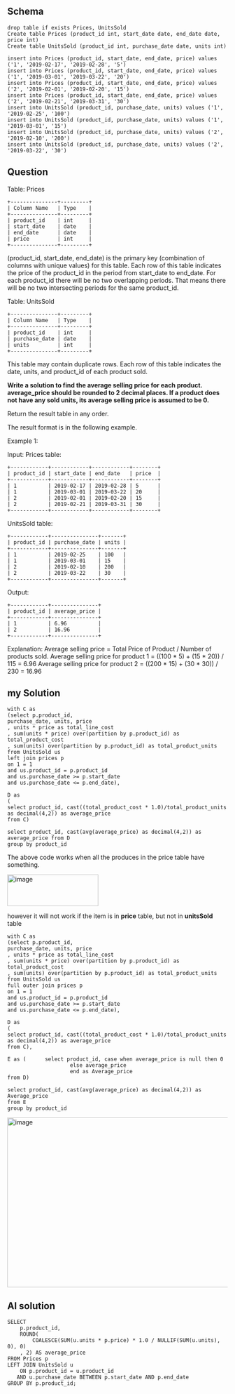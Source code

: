 ## Schema

```
drop table if exists Prices, UnitsSold
Create table Prices (product_id int, start_date date, end_date date, price int)
Create table UnitsSold (product_id int, purchase_date date, units int)

insert into Prices (product_id, start_date, end_date, price) values ('1', '2019-02-17', '2019-02-28', '5')
insert into Prices (product_id, start_date, end_date, price) values ('1', '2019-03-01', '2019-03-22', '20')
insert into Prices (product_id, start_date, end_date, price) values ('2', '2019-02-01', '2019-02-20', '15')
insert into Prices (product_id, start_date, end_date, price) values ('2', '2019-02-21', '2019-03-31', '30')
insert into UnitsSold (product_id, purchase_date, units) values ('1', '2019-02-25', '100')
insert into UnitsSold (product_id, purchase_date, units) values ('1', '2019-03-01', '15')
insert into UnitsSold (product_id, purchase_date, units) values ('2', '2019-02-10', '200')
insert into UnitsSold (product_id, purchase_date, units) values ('2', '2019-03-22', '30')
```

## Question

Table: Prices

```
+---------------+---------+
| Column Name   | Type    |
+---------------+---------+
| product_id    | int     |
| start_date    | date    |
| end_date      | date    |
| price         | int     |
+---------------+---------+
```

(product_id, start_date, end_date) is the primary key (combination of columns with unique values) for this table.
Each row of this table indicates the price of the product_id in the period from start_date to end_date.
For each product_id there will be no two overlapping periods. That means there will be no two intersecting periods for the same product_id.

 

Table: UnitsSold

```
+---------------+---------+
| Column Name   | Type    |
+---------------+---------+
| product_id    | int     |
| purchase_date | date    |
| units         | int     |
+---------------+---------+
```

This table may contain duplicate rows.
Each row of this table indicates the date, units, and product_id of each product sold. 

 

**Write a solution to find the average selling price for each product. average_price should be rounded to 2 decimal places. If a product does not have any sold units, its average selling price is assumed to be 0.**

Return the result table in any order.

The result format is in the following example.

 

Example 1:

Input: 
Prices table:

```
+------------+------------+------------+--------+
| product_id | start_date | end_date   | price  |
+------------+------------+------------+--------+
| 1          | 2019-02-17 | 2019-02-28 | 5      |
| 1          | 2019-03-01 | 2019-03-22 | 20     |
| 2          | 2019-02-01 | 2019-02-20 | 15     |
| 2          | 2019-02-21 | 2019-03-31 | 30     |
+------------+------------+------------+--------+
```

UnitsSold table:

```
+------------+---------------+-------+
| product_id | purchase_date | units |
+------------+---------------+-------+
| 1          | 2019-02-25    | 100   |
| 1          | 2019-03-01    | 15    |
| 2          | 2019-02-10    | 200   |
| 2          | 2019-03-22    | 30    |
+------------+---------------+-------+
```

Output: 
```
+------------+---------------+
| product_id | average_price |
+------------+---------------+
| 1          | 6.96          |
| 2          | 16.96         |
+------------+---------------+
```

Explanation: 
Average selling price = Total Price of Product / Number of products sold.
Average selling price for product 1 = ((100 * 5) + (15 * 20)) / 115 = 6.96
Average selling price for product 2 = ((200 * 15) + (30 * 30)) / 230 = 16.96




## my Solution

```
with C as
(select p.product_id,
purchase_date, units, price
, units * price as total_line_cost
, sum(units * price) over(partition by p.product_id) as total_product_cost
, sum(units) over(partition by p.product_id) as total_product_units
from UnitsSold us
left join prices p
on 1 = 1 
and us.product_id = p.product_id
and us.purchase_date >= p.start_date
and us.purchase_date <= p.end_date),

D as 
(
select product_id, cast((total_product_cost * 1.0)/total_product_units as decimal(4,2)) as average_price
from C)

select product_id, cast(avg(average_price) as decimal(4,2)) as average_price from D
group by product_id
```

The above code works when all the produces in the price table have something.


<img width="208" height="72" alt="image" src="https://github.com/user-attachments/assets/77eb03bc-3673-40cf-8502-12c6520df191" />

however it will not work if the item is in **price** table, but not in **unitsSold** table



```
with C as
(select p.product_id,
purchase_date, units, price
, units * price as total_line_cost
, sum(units * price) over(partition by p.product_id) as total_product_cost
, sum(units) over(partition by p.product_id) as total_product_units
from UnitsSold us
full outer join prices p
on 1 = 1 
and us.product_id = p.product_id
and us.purchase_date >= p.start_date
and us.purchase_date <= p.end_date),

D as 
(
select product_id, cast((total_product_cost * 1.0)/total_product_units as decimal(4,2)) as average_price
from C),

E as (		select product_id, case when average_price is null then 0
					else average_price
					end as Average_price
from D)

select product_id, cast(avg(average_price) as decimal(4,2)) as Average_price
from E
group by product_id
```






<img width="719" height="387" alt="image" src="https://github.com/user-attachments/assets/41ebc273-70cd-44f3-b82c-935d0b02c195" />




## AI solution

```
SELECT 
    p.product_id,
    ROUND(
        COALESCE(SUM(u.units * p.price) * 1.0 / NULLIF(SUM(u.units), 0), 0)
    , 2) AS average_price
FROM Prices p
LEFT JOIN UnitsSold u
    ON p.product_id = u.product_id
   AND u.purchase_date BETWEEN p.start_date AND p.end_date
GROUP BY p.product_id;
```


